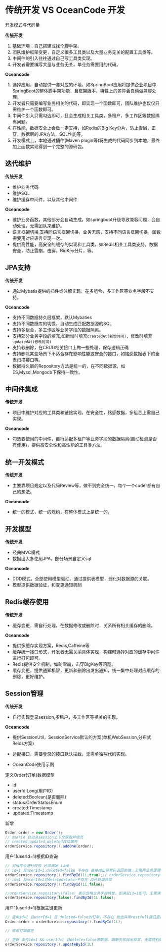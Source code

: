 # 传统开发 VS OceanCode 开发

开发模式与代码量

<B>传统开发</B> 
1. 基础环境：自己搭建或找个脚手架。
2. 团队维护框架变更，自定义很多工具类以及大量业务无关的配置工具类等。
3. 中间件的引入往往通过自己写工具类实现。
4. 开发者需要编写大量与业务无关，单业务需要用的代码。

<B>Oceancode</B>
1. 选择应用，自动提供一套对应的环境，如SpringBoot应用将提供企业项目中SpringBoot的整体脚手架功能，且框架版本，特性上的差异会自动做兼容处理。
2. 开发者只需要编写业务相关的代码，即实现一个函数即可，团队维护也仅仅只需维护一个函数即可。
3. 中间件引入只需勾选即可，且会生成相关工具类，多租户，多工作区等数据隔离问题。
4. 在性能，数据安全上会做一定支持，如Redis的Big Key分片，防止雪崩，击穿，数据层的JPA方法，SQL性能等。
5. 开发模式上，本地通过插件(Maven plugin等)将生成的代码同步到本地，最终加上函数实现得到一个完整的源码包。


## 迭代维护

<B>传统开发</B>
- 维护业务代码
- 维护SQL
- 维护缓存中间件，以及其他中间件

<B>Oceancode</B>
- 维护业务函数，其他部分会自动生成，如springboot升级导致兼容问题，会自动处理，无需团队来维护。
- 语言框架切换,支持同语言框架切换，业务无感，支持不同语言框架切换，函数需要用对应语言实现一次。
- 提供高性能，高安全的缓存的实现和工具类，如Redis相关工具类支持，数据安全，防止雪崩，击穿，BigKey分片，等。


## JPA支持
<B>传统开发</B>
- 通过Mybatis提供的插件或注解实现，在多组合，多工作区等业务字段不支持。

<B>Oceancode</B>
- 支持不同数据持久层框架，默认Mybaties
- 支持不同数据库的切换，自动生成匹配数据源的SQL
- 支持多组合，多工作区等业务字段的数据隔离。
- 支持部分业务字段的填充,如新增时填充`createdAt(新增时间)`，修改时填充`updatedAt(修改时间)`
- 支持软删除，在CRUD相关接口上做一些处理，保存逻辑正确
- 支持删除某些场景下不适合存在影响性能或安全的接口，如铭感数据表下的全表扫描接口等。
- 数据持久层的Repository方法是统一的，在不同数据源，如ES,Mysql,Mongodb下保持一致性。

## 中间件集成
<B>传统开发</B>
- 项目中维护对应的工具类和链接实现，在安全性，铭感数据，多组合上需自己实现。

<B>Oceancode</B>
- 勾选要使用的中间件，自行适配多租户等业务字段的数据隔离(自动检测是否有使用)，提供高安全性和高性能的工具类方法。


## 统一开发模式
<B>传统开发</B>
- 主要靠项目规定以及代码Review等，做不到完全统一，每个一个coder都有自己的想法。

<B>Oceancode</B>
- 统一的模式，统一的规约，在整体模式上是统一的。


## 开发模型
<B>传统开发</B>
- 经典MVC模式
- 数据层大多使用JPA，部分场景自定义sql

<B>Oceancode</B>
- DDD模式，全部使用模型驱动。通过提供表模型，弱化对数据源的关联。
- 模型提供数据验证，和变更通知机制

## Redis缓存使用
<B>传统开发</B>
- 缓存变更，需自行处理，在数据修改或删除时，关系所有相关缓存的删除。

<B>Oceancode</B>
- 提供多缓存实现方案，Redis,Caffeine等
- 缓存统一接口形式，开发者无需关系具体实现，构建时选择对应的缓存中间件进行打包即可。
- Redis提供安全机制，如防雪崩，击穿BigKey等问题。
- 缓存变更，提供通知机智，更新和删除出发出通知，统一集中处理对应缓存的删除，更好维护。

## Session管理
<B>传统开发</B>
- 自行实现登录session,多租户，多工作区等相关的实现。

<B>Oceancode</B>
- 提供SessionUtil，SessionService默认的方案(单机WebSession,分布式Reids方案)
- 适配接口，需要登录的接口默认拦截，无需单独写代码实现。

- OceanCode使用示例

定义Order(订单)数据模型
- id
- userId:Long(用户ID)
- deleted:Boolean(是否删除)
- status:OrderStatusEnum
- created:Timestamp
- updated:Timestamp

新增
```java
Order order = new Order();
// userId 自动从session上下文获取并填充
// created,updated,deleted自动填充
orderService.repository().addOne(order);

```

用户1(userId=1)根据ID查询
```java
// 对组件会进行校验 必须满足 id>0
// id=1 且userId=1,deleted=false 不存在 直接抛出异常码返回前端，无需再业务逻辑中处理
orderService.repository().findById(1L,true);// orderService.repository().findById(1L)
// id=1 且userId=1且deleted=false不存在 自己处理异常
orderService.repository().findById(1L,false);

//orderService.repository(false) 表示忽略业务字段特性，即满足id=1即可，无需满足userId=1和delete=false
orderService.repository(false).findById(1L,false);
```

用户1(userId=1)根据主键更新
```java
// 查询id=1 且userId=1 且 deleted=false的订单，不存在 抛出异常restfull接口直接抛出订单不存在
Order order = orderService.repository().findById(1L);

// 修改订单属性

// 更新 条件id=1 && userId=1 且delete=false等数据，跟新失败抛出异常，无需特别处理
orderService.repository().updateById(1L)
```